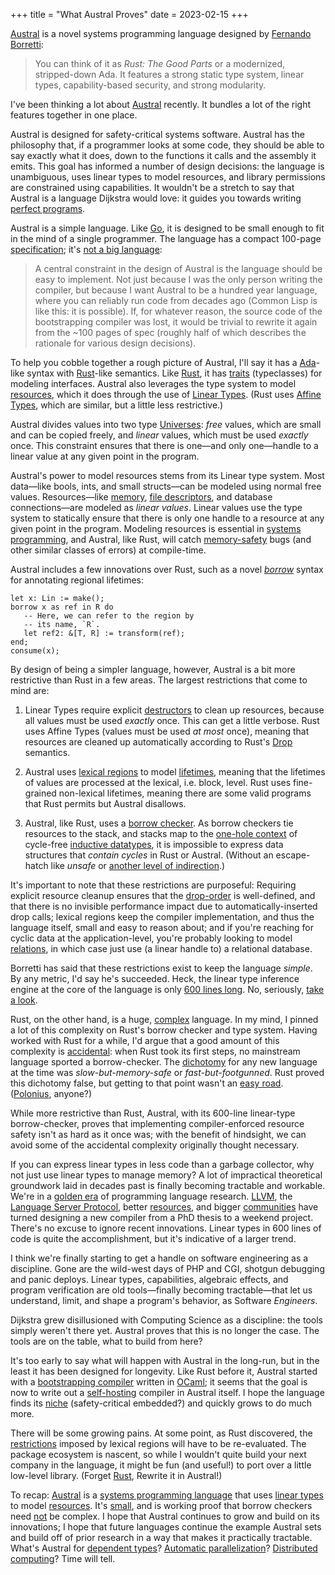 +++
title = "What Austral Proves"
date = 2023-02-15
+++

[Austral][0] is a novel systems programming language designed by [Fernando Borretti][3]:

> You can think of it as *Rust: The Good Parts* or a modernized, stripped-down Ada. It features a strong static type system, linear types, capability-based security, and strong modularity.

I've been thinking a lot about [Austral][2] recently. It bundles a lot of the right features together in one place.

Austral is designed for safety-critical systems software. Austral has the philosophy that, if a programmer looks at some code, they should be able to say exactly what it does, down to the functions it calls and the assembly it emits. This goal has informed a number of design decisions: the language is unambiguous, uses linear types to model resources, and library permissions are constrained using capabilities. It wouldn't be a stretch to say that Austral is a language Dijkstra would love: it guides you towards writing [perfect programs][52].

Austral is a simple language. Like [Go][53], it is designed to be small enough to fit in the mind of a single programmer. The language has a compact 100-page [specification][4]; it's [not a big language][5]:

> A central constraint in the design of Austral is the language should be easy to implement. Not just because I was the only person writing the compiler, but because I want Austral to be a hundred year language, where you can reliably run code from decades ago (Common Lisp is like this: it is possible). If, for whatever reason, the source code of the bootstrapping compiler was lost, it would be trivial to rewrite it again from the ~100 pages of spec (roughly half of which describes the rationale for various design decisions).

To help you cobble together a rough picture of Austral, I'll say it has a [Ada][8]-like syntax with [Rust][9]-like semantics. Like [Rust][10], it has [traits][11] (typeclasses) for modeling interfaces. Austral also leverages the type system to model [resources][12], which it does through the use of [Linear Types][1]. (Rust uses [Affine Types][13], which are similar, but a little less restrictive.)

Austral divides values into two type [Universes][14]: *free* values, which are small and can be copied freely, and *linear* values, which must be used *exactly* once. This constraint ensures that there is one—and only one—handle to a linear value at any given point in the program.

Austral's power to model resources stems from its Linear type system. Most data—like bools, ints, and small structs—can be modeled using normal free values. Resources—like [memory][15], [file descriptors][16], and database connections—are modeled as *linear values*. Linear values use the type system to statically ensure that there is only one handle to a resource at any given point in the program. Modeling resources is essential in [systems programming][17], and Austral, like Rust, will catch [memory-safety][18] bugs (and other similar classes of errors) at compile-time.

Austral includes a few innovations over Rust, such as a novel [*borrow*][19] syntax for annotating regional lifetimes:

```
let x: Lin := make();
borrow x as ref in R do
   -- Here, we can refer to the region by
   -- its name, `R`.
   let ref2: &[T, R] := transform(ref);
end;
consume(x);
```

By design of being a simpler language, however, Austral is a bit more restrictive than Rust in a few areas. The largest restrictions that come to mind are:

1. Linear Types require explicit [destructors][20] to clean up resources, because all values must be used _exactly_ once. This can get a little verbose. Rust uses Affine Types (values must be used _at most_ once), meaning that resources are cleaned up automatically according to Rust's [Drop][21] semantics.

2.  Austral uses [lexical regions][22] to model [lifetimes][23], meaning that the lifetimes of values are processed at the lexical, i.e. block, level. Rust uses fine-grained non-lexical lifetimes, meaning there are some valid programs that Rust permits but Austral disallows.

3. Austral, like Rust, uses a [borrow checker][24]. As borrow checkers tie resources to the stack, and stacks map to the [one-hole context][25] of cycle-free [inductive datatypes][26], it is impossible to express data structures that _contain cycles_ in Rust or Austral. (Without an escape-hatch like *unsafe* or [another level of indirection][27].)

It's important to note that these restrictions are purposeful: Requiring explicit resource cleanup ensures that the [drop-order][29] is well-defined, and that there is no invisible performance impact due to automatically-inserted drop calls; lexical regions keep the compiler implementation, and thus the language itself, small and easy to reason about; and if you're reaching for cyclic data at the application-level, you're probably looking to model [relations][30], in which case just use (a linear handle to) a relational database.

Borretti has said that these restrictions exist to keep the language *simple*. By any metric, I'd say he's succeeded. Heck, the linear type inference engine at the core of the language is only [600 lines long][51]. No, seriously, [take a look][31].

Rust, on the other hand, is a huge, [complex][32] language. In my mind, I pinned a lot of this complexity on Rust's borrow checker and type system. Having worked with Rust for a while, I'd argue that a good amount of this complexity is [accidental][33]: when Rust took its first steps, no mainstream language sported a borrow-checker. The [dichotomy][34] for any new language at the time was *slow-but-memory-safe* or *fast-but-footgunned*. Rust proved this dichotomy false, but getting to that point wasn't an [easy road][35]. ([Polonius][36], anyone?)

While more restrictive than Rust, Austral, with its 600-line linear-type borrow-checker, proves that implementing compiler-enforced resource safety isn't as hard as it once was; with the benefit of hindsight, we can avoid some of the accidental complexity originally thought necessary. 

If you can express linear types in less code than a garbage collector, why not just use linear types to manage memory? A lot of impractical theoretical groundwork laid in decades past is finally becoming tractable and workable. We're in a [golden era][37] of programming language research. [LLVM][38], the [Language Server Protocol][39], better [resources][40], and bigger [communities][41] have turned designing a new compiler from a PhD thesis to a weekend project. There's no excuse to ignore recent innovations. Linear types in 600 lines of code is quite the accomplishment, but it's indicative of a larger trend.

I think we're finally starting to get a handle on software engineering as a discipline. Gone are the wild-west days of PHP and CGI, shotgun debugging and panic deploys. Linear types, capabilities, algebraic effects, and program verification are old tools—finally becoming tractable—that let us understand, limit, and shape a program's behavior, as Software *Engineers*. 

Dijkstra grew disillusioned with Computing Science as a discipline: the tools simply weren't there yet. Austral proves that this is no longer the case. The tools are on the table, what to build from here?

It's too early to say what will happen with Austral in the long-run, but in the least it has been designed for longevity. Like Rust before it, Austral started with a [bootstrapping compiler][42] written in [OCaml][43]; it seems that the goal is now to write out a [self-hosting][44] compiler in Austral itself. I hope the language finds its [niche][45] (safety-critical embedded?) and quickly grows to do much more.

There will be some growing pains. At some point, as Rust discovered, the [restrictions][46] imposed by lexical regions will have to be re-evaluated. The package ecosystem is nascent, so while I wouldn't quite build your next company in the language, it might be fun (and useful!) to port over a little low-level library. (Forget [Rust][47], Rewrite it in Austral!)

To recap: [Austral][0] is a [systems programming language][17] that uses [linear types][1] to model [resources][12]. It's [small][4], and is working proof that borrow checkers need [not][51] be complex. I hope that Austral continues to grow and build on its innovations; I hope that future languages continue the example Austral sets and build off of prior research in a way that makes it practically tractable. What's Austral for [dependent types][48]? [Automatic parallelization][49]? [Distributed computing][50]? Time will tell.

[0]: https://austral-lang.org
[1]: https://wiki.c2.com/LinearTypes
[2]: https://github.com/austral/austral
[3]: https://borretti.me
[4]: https://austral-lang.org/spec/spec.html
[5]: https://borretti.me/article/simplicity-and-survival
[6]: https://en.wikipedia.org/wiki/cobol
[7]: https://en.wikipedia.org/wiki/scheme
[8]: https://en.wikipedia.org/wiki/Ada_(programming_language)
[9]: https://en.wikipedia.org/wiki/rust
[10]: https://doc.rust-lang.org/book/ch10-02-traits.html
[11]: https://austral-lang.org/tutorial/modules
[12]: https://en.wikipedia.org/wiki/Resource_management_(computing)
[13]: https://en.wikipedia.org/wiki/Substructural_type_system#Affine_type_systems
[14]: https://en.wikipedia.org/wiki/Universe_(mathematics)
[15]: https://en.wikipedia.org/wiki/Memory_management
[16]: https://en.wikipedia.org/wiki/File_descriptor
[17]: https://en.wikipedia.org/wiki/Systems_programming
[18]: https://www.nsa.gov/Press-Room/News-Highlights/Article/Article/3215760/nsa-releases-guidance-on-how-to-protect-against-software-memory-safety-issues/
[19]: https://borretti.me/article/how-australs-linear-type-checker-works#borrow-long
[20]: https://en.wikipedia.org/wiki/Destructor_(computer_programming)
[21]: https://doc.rust-lang.org/nomicon/drop-flags.html
[22]: https://stackoverflow.com/questions/50251487/what-are-non-lexical-lifetimes
[23]: https://en.wikipedia.org/wiki/Object_lifetime
[24]: https://doc.rust-lang.org/1.8.0/book/references-and-borrowing.html
[25]: https://en.m.wikibooks.org/wiki/Haskell/Zippers#Differentiation_of_data_types
[26]: https://en.wikipedia.org/wiki/Inductive_type
[27]: https://en.wikipedia.org/wiki/Fundamental_theorem_of_software_engineering
[29]: https://doc.rust-lang.org/reference/destructors.html
[30]: https://www.cell-lang.net/relations.html
[51]: https://borretti.me/article/how-australs-linear-type-checker-works
[31]: https://github.com/austral/austral/blob/master/lib/LinearityCheck.ml
[32]: https://vorner.github.io/difficult.html
[33]: https://en.wikipedia.org/wiki/No_Silver_Bullet
[34]: https://www.sebastiansylvan.com/post/why-most-high-level-languages-are-slow/
[35]: https://github.com/graydon/rust-prehistory
[36]: https://github.com/rust-lang/polonius
[37]: https://devpoga.org/post/2019-11-03-golden-age-of-programming-language/
[38]: https://llvm.org
[39]: https://langserver.org/
[40]: https://craftinginterpreters.com/
[41]: https://proglangdesign.net
[42]: https://en.wikipedia.org/wiki/Bootstrapping_(compilers)
[43]: https://ocaml.org/
[44]: https://en.wikipedia.org/wiki/Self-hosting_(compilers)
[45]: https://ano.ee/blog/the-niche-programmer
[46]: https://rust-lang.github.io/rfcs/2094-nll.html
[47]: https://enet4.github.io/rust-tropes/#rewrite-in-rust
[48]: https://github.com/Kindelia/Kind
[49]: https://futhark-lang.org/
[50]: https://www.unison-lang.org/
[52]: https://www.cs.utexas.edu/~EWD/transcriptions/EWD01xx/EWD117.html
[53]: https://go.dev/
